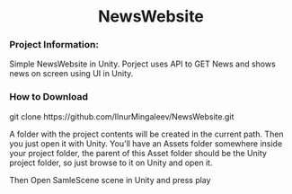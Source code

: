 <h1 align="center">NewsWebsite</h1>

<h3 align="left">Project Information:</h3>
<p align="left">Simple NewsWebsite in Unity. Porject uses API to GET News and shows news on screen using UI in Unity.</p>
<h3 align="left">How to Download</h3>
<p align="left">git clone https://github.com/IlnurMingaleev/NewsWebsite.git<p>
<p align="left">A folder with the project contents will be created in the current path. Then you just open it with Unity. You'll have an Assets folder somewhere inside your project folder, the parent of this Asset folder should be the Unity project folder, so just browse to it on Unity and open it.<p>
<p align="left">Then Open SamleScene scene in Unity and press play<p>
